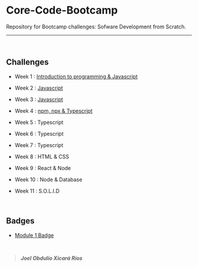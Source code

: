 # Core-Code-Bootcamp

Repository for Bootcamp challenges: Sofware Development from Scratch.

---

<br>

## Challenges

- Week 1 : [Introduction to programming & Javascript](./Challenges/Week1/Challenges-Week1.md)

- Week 2 : [Javascript](./Challenges/Week2/Challenges-Week2.md)

- Week 3 : [Javascript](./Challenges/Week3/Challenges-Week3.md)

- Week 4 : [npm, npx & Typescript](./Challenges/Week4/Challenges-Week4.md)

- Week 5 : Typescript

- Week 6 : Typescript

- Week 7 : Typescript

- Week 8 : HTML & CSS

- Week 9 : React & Node

- Week 10 : Node & Database

- Week 11 : S.O.L.I.D

<br>

## Badges
- [Module 1 Badge](https://badgr.com/public/assertions/W7nlrdxIRHajBPBPPc69hA)

<br>

> **_Joel Obdulio Xicará Ríos_**